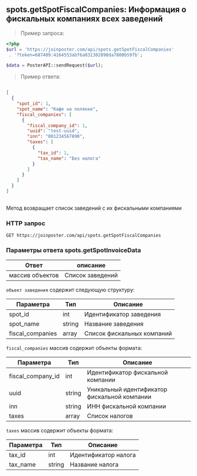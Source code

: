 ## spots.getSpotFiscalCompanies: Информация о фискальных компаниях всех заведений

> Пример запроса:

```php
<?php
$url = 'https://joinposter.com/api/spots.getSpotFiscalCompanies'
 . '?token=687409:4164553abf6a031302898da7800b59fb';

$data = PosterAPI::sendRequest($url);
```

> Пример ответа:

```json

[
  {
    "spot_id": 1,
    "spot_name": "Кафе на полянке",
    "fiscal_companies": [
      {
        "fiscal_company_id": 1,
        "uuid": "test-uuid",
        "inn": "001234567890",
        "taxes": [
          {
            "tax_id": 1,
            "tax_name": "Без налога"
          }
        ]
      }
    ]
  }
]
 

```

Метод возвращает список заведений с их фискальными компаниями

### HTTP запрос

`GET https://joinposter.com/api/spots.getSpotFiscalCompanies`

### Параметры ответа spots.getSpotInvoiceData

Ответ | описание
--------- | -----------
массив объектов | Список заведений

`объект заведения` содержит следующую структуру:

Параметра | Тип    | Описание
--------- |--------| -----------
spot_id | int    | Идентификатор заведения
spot_name | string | Название заведения
fiscal_companies | array  | Список фискальных компаний


`fiscal_companies` массив содержит объекты формата:

Параметра | Тип    | Описание
--------- |-----| -----------
fiscal_company_id | int | Идентификатор фискальной компании
uuid | string | Уникальный идентификатор фискальной компании
inn | string | ИНН фискальной компании
taxes | array | Список налогов

`taxes` массив содержит объекты формата:

Параметра | Тип    | Описание
--------- |-----| -----------
tax_id | int | Идентификатор налога
tax_name | string | Название налога
